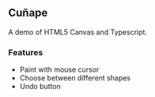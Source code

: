 ## Cuñape

A demo of HTML5 Canvas and Typescript.

### Features

- Paint with mouse cursor
- Choose between different shapes
- Undo button